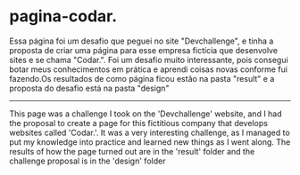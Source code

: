 # pagina-codar.

Essa página foi um desafio que peguei no site "Devchallenge", e tinha a proposta de criar uma página para esse empresa fictícia que desenvolve sites e se chama "Codar.". Foi um desafio muito interessante, pois consegui botar meus conhecimentos em prática e aprendi coisas novas conforme fui fazendo.Os resultados de como página ficou estão na pasta "result" e a proposta do desafio está na pasta "design"

-----------------------------------------------------------------------------------------------------------------------------------------------------------------------------------

This page was a challenge I took on the 'Devchallenge' website, and I had the proposal to create a page for this fictitious company that develops websites called 'Codar.'. It was a very interesting challenge, as I managed to put my knowledge into practice and learned new things as I went along. The results of how the page turned out are in the 'result' folder and the challenge proposal is in the 'design' folder

